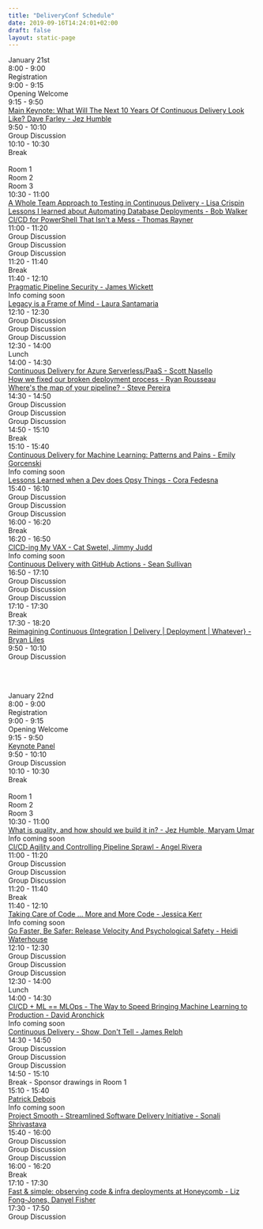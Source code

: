 ```yaml
---
title: "DeliveryConf Schedule"
date: 2019-09-16T14:24:01+02:00
draft: false
layout: static-page
---
```


<div class="container">
  <div class="row justify-content-center">
    <div class="col-md schedule schedule-header">
    January 21st
    </div>
  </div>
  <div class="row">
    <div class="col-md-3 schedule">
      8:00 - 9:00
    </div>
    <div class="col-md schedule">
      Registration
    </div>
  </div>
  <div class="row">
    <div class="col-md-3 schedule">
      9:00 - 9:15
    </div>
    <div class="col-md schedule">
      Opening Welcome
    </div>
  </div>
  <div class="row">
    <div class="col-md-3 schedule">
      9:15 - 9:50
    </div>
    <div class="col-md schedule">
      <a href="/talks/what-will-the-next-ten-years-of-continuous-delivery-look-like/">Main Keynote: What Will The Next 10 Years Of Continuous Delivery Look Like? Dave Farley - Jez Humble</a>
    </div>
  </div>
  <div class="row">
    <div class="col-md-3 schedule">
      9:50 - 10:10
    </div>
    <div class="col-md schedule">
      Group Discussion<br>
    </div>
  </div>
  <div class="row">
    <div class="col-md-3 schedule">
      10:10 - 10:30
    </div>
    <div class="col-md schedule">
      Break<br>
    </div>
  </div>
  <div class="row">
    <div class="col-md schedule">
      &nbsp;
    </div>
    <div class="col-md schedule">
      Room 1
    </div>
        <div class="col-md schedule">
      Room 2
    </div>
        <div class="col-md schedule">
      Room 3
    </div>
  </div>
  <div class="row">
    <div class="col-md schedule">
      10:30 - 11:00
    </div>
    <div class="col-md schedule">
      <a href="/talks/a-whole-team-approach-to-testing-in-continuous-delivery/">A Whole Team Approach to Testing in Continuous Delivery - Lisa Crispin</a>
    </div>
        <div class="col-md schedule">
      <a href="/talks/lessons-i-learned-about-automating-database-deployments/">Lessons I learned about Automating Database Deployments - Bob Walker</a>
    </div>
        <div class="col-md schedule">
      <a href="/talks/ci-cd-for-powershell-that-isnt-a-mess/">CI/CD for PowerShell That Isn't a Mess - Thomas Rayner</a>
    </div>
  </div>
  <div class="row">
    <div class="col-md schedule">
      11:00 - 11:20
    </div>
    <div class="col-md schedule">
      Group Discussion
    </div>
        <div class="col-md schedule">
      Group Discussion
    </div>
        <div class="col-md schedule">
      Group Discussion
    </div>
  </div>
  <div class="row">
    <div class="col-md-3 schedule">
      11:20 - 11:40
    </div>
    <div class="col-md schedule">
      Break<br>
    </div>
  </div>
  <div class="row">
    <div class="col-md schedule">
      11:40 - 12:10
    </div>
    <div class="col-md schedule">
      <a href="/talks/pragmatic-pipeline-security/">Pragmatic Pipeline Security - James Wickett</a>
    </div>
    <div class="col-md schedule">
      Info coming soon
    </div>
    <div class="col-md schedule">
      <a href="/speakers/laura-santamaria">Legacy is a Frame of Mind - Laura Santamaria</a>
    </div>
  </div>
  <div class="row">
    <div class="col-md schedule">
      12:10 - 12:30
    </div>
    <div class="col-md schedule">
      Group Discussion
    </div>
        <div class="col-md schedule">
      Group Discussion
    </div>
        <div class="col-md schedule">
      Group Discussion
    </div>
  </div>
  <div class="row">
    <div class="col-md-3 schedule">
      12:30 - 14:00
    </div>
    <div class="col-md schedule">
      Lunch<br>
    </div>
  </div>
  <div class="row">
    <div class="col-md schedule">
      14:00 - 14:30
    </div>
    <div class="col-md schedule">
      <a href="/talks/continuous-delivery-for-azure-serverless-paas/">Continuous Delivery for Azure Serverless/PaaS - Scott Nasello</a>
    </div>
    <div class="col-md schedule">
      <a href="/talks/how-we-fixed-our-broken-deployment-process/">How we fixed our broken deployment process - Ryan Rousseau</a>
    </div>
    <div class="col-md schedule">
      <a href="/talks/wheres-the-map-of-your-pipeline/">Where's the map of your pipeline? - Steve Pereira</a>
    </div>
  </div>
  <div class="row">
    <div class="col-md schedule">
      14:30 - 14:50
    </div>
    <div class="col-md schedule">
      Group Discussion
    </div>
        <div class="col-md schedule">
      Group Discussion
    </div>
        <div class="col-md schedule">
      Group Discussion
    </div>
  </div>
  <div class="row">
    <div class="col-md-3 schedule">
      14:50 - 15:10
    </div>
    <div class="col-md schedule">
      Break<br>
    </div>
  </div>
  <div class="row">
    <div class="col-md schedule">
      15:10 - 15:40
    </div>
    <div class="col-md schedule">
      <a href="/talks/continuous-delivery-for-machine-learning-patterns-and-pains/">Continuous Delivery for Machine Learning: Patterns and Pains - Emily Gorcenski</a>
    </div>
    <div class="col-md schedule">
      Info coming soon
    </div>
    <div class="col-md schedule">
      <a href="/talks/lessons-learned-when-a-dev-does-opsy-things/">Lessons Learned when a Dev does Opsy Things - Cora Fedesna</a>
    </div>
  </div>
  <div class="row">
    <div class="col-md schedule">
      15:40 - 16:10
    </div>
    <div class="col-md schedule">
      Group Discussion
    </div>
        <div class="col-md schedule">
      Group Discussion
    </div>
        <div class="col-md schedule">
      Group Discussion
    </div>
  </div>
  <div class="row">
    <div class="col-md-3 schedule">
      16:00 - 16:20
    </div>
    <div class="col-md schedule">
      Break<br>
    </div>
  </div>
    <div class="row">
    <div class="col-md schedule">
      16:20 - 16:50
    </div>
    <div class="col-md schedule">
      <a href="/talks/ci-cd-ing-my-vax/">CICD-ing My VAX - Cat Swetel, Jimmy Judd</a>
    </div>
    <div class="col-md schedule">
      Info coming soon
    </div>
    <div class="col-md schedule">
      <a href="/talks/continuous-delivery-with-github-actions/">Continuous Delivery with GitHub Actions - Sean Sullivan</a>
    </div>
  </div>
  <div class="row">
    <div class="col-md schedule">
      16:50 - 17:10
    </div>
    <div class="col-md schedule">
      Group Discussion
    </div>
        <div class="col-md schedule">
      Group Discussion
    </div>
        <div class="col-md schedule">
      Group Discussion
    </div>
  </div>
  <div class="row">
    <div class="col-md-3 schedule">
      17:10 - 17:30
    </div>
    <div class="col-md schedule">
      Break<br>
    </div>
  </div>
  <div class="row">
    <div class="col-md-3 schedule">
      17:30 - 18:20
    </div>
    <div class="col-md schedule">
      <a href="/talks/reimagining-continuous-integration-delivery-deployment-whatever/">Reimagining Continuous {Integration | Delivery | Deployment | Whatever} - Bryan Liles</a>
    </div>
  </div>
  <div class="row">
    <div class="col-md-3 schedule">
      9:50 - 10:10
    </div>
    <div class="col-md schedule">
      Group Discussion<br>
    </div>
  </div>
</div>

<br><br>

<div class="container">
  <div class="row justify-content-center">
    <div class="col-md schedule schedule-header">
    January 22nd
    </div>
  </div>
  <div class="row">
    <div class="col-md-3 schedule">
      8:00 - 9:00
    </div>
    <div class="col-md schedule">
      Registration
    </div>
  </div>
  <div class="row">
    <div class="col-md-3 schedule">
      9:00 - 9:15
    </div>
    <div class="col-md schedule">
      Opening Welcome
    </div>
  </div>
  <div class="row">
    <div class="col-md-3 schedule">
      9:15 - 9:50
    </div>
    <div class="col-md schedule">
      <a href="/talks/learning-from-today-shaping-tomorrow/">Keynote Panel</a>
    </div>
  </div>
  <div class="row">
    <div class="col-md-3 schedule">
      9:50 - 10:10
    </div>
    <div class="col-md schedule">
      Group Discussion<br>
    </div>
  </div>
  <div class="row">
    <div class="col-md-3 schedule">
      10:10 - 10:30
    </div>
    <div class="col-md schedule">
      Break<br>
    </div>
  </div>
  <div class="row">
    <div class="col-md schedule">
      &nbsp;
    </div>
    <div class="col-md schedule">
      Room 1
    </div>
        <div class="col-md schedule">
      Room 2
    </div>
        <div class="col-md schedule">
      Room 3
    </div>
  </div>
  <div class="row">
    <div class="col-md schedule">
      10:30 - 11:00
    </div>
    <div class="col-md schedule">
      <a href="/talks/what-is-quality-and-how-should-we-build-it-in/">What is quality, and how should we build it in? - Jez Humble, Maryam Umar</a>
    </div>
    <div class="col-md schedule">
      Info coming soon
    </div>
    <div class="col-md schedule">
      <a href="/talks/ci-cd-agility-and-controlling-pipeline-sprawl/">CI/CD Agility and Controlling Pipeline Sprawl - Angel Rivera</a>
    </div>
  </div>
  <div class="row">
    <div class="col-md schedule">
      11:00 - 11:20
    </div>
    <div class="col-md schedule">
      Group Discussion
    </div>
        <div class="col-md schedule">
      Group Discussion
    </div>
        <div class="col-md schedule">
      Group Discussion
    </div>
  </div>
  <div class="row">
    <div class="col-md-3 schedule">
      11:20 - 11:40
    </div>
    <div class="col-md schedule">
      Break<br>
    </div>
  </div>
  <div class="row">
    <div class="col-md schedule">
      11:40 - 12:10
    </div>
    <div class="col-md schedule">
      <a href="/talks/-taking-care-of-code-more-and-more-code/">Taking Care of Code ... More and More Code - Jessica Kerr</a>
    </div>
    <div class="col-md schedule">
      Info coming soon
    </div>
    <div class="col-md schedule">
      <a href="/talks/go-faster-be-safer-release-velocity-and-psychological-safety/">Go Faster, Be Safer: Release Velocity And Psychological Safety - Heidi Waterhouse</a>
    </div>
  </div>
  <div class="row">
    <div class="col-md schedule">
      12:10 - 12:30
    </div>
    <div class="col-md schedule">
      Group Discussion
    </div>
        <div class="col-md schedule">
      Group Discussion
    </div>
        <div class="col-md schedule">
      Group Discussion
    </div>
  </div>
  <div class="row">
    <div class="col-md-3 schedule">
      12:30 - 14:00
    </div>
    <div class="col-md schedule">
      Lunch<br>
    </div>
  </div>
  <div class="row">
    <div class="col-md schedule">
      14:00 - 14:30
    </div>
    <div class="col-md schedule">
      <a href="/talks/ci-cd-and-ml-mlops-the-way-to-speed-bringing-machine-learning-to-production/">CI/CD + ML == MLOps - The Way to Speed Bringing Machine Learning to Production - David Aronchick</a>
    </div>
    <div class="col-md schedule">
      Info coming soon
    </div>
    <div class="col-md schedule">
      <a href="/talks/continuous-delivery-show-dont-tell/">Continuous Delivery - Show, Don't Tell - James Relph</a>
    </div>
  </div>
  <div class="row">
    <div class="col-md schedule">
      14:30 - 14:50
    </div>
    <div class="col-md schedule">
      Group Discussion
    </div>
        <div class="col-md schedule">
      Group Discussion
    </div>
        <div class="col-md schedule">
      Group Discussion
    </div>
  </div>
  <div class="row">
    <div class="col-md-3 schedule">
      14:50 - 15:10
    </div>
    <div class="col-md schedule">
      Break - Sponsor drawings in Room 1<br>
    </div>
  </div>
  <div class="row">
    <div class="col-md schedule">
      15:10 - 15:40
    </div>
    <div class="col-md schedule">
      <a href="/speakers/patrick-debois">Patrick Debois</a>
    </div>
    <div class="col-md schedule">
      Info coming soon
    </div>
    <div class="col-md schedule">
      <a href="/talks/project-smooth-streamlined-software-delivery-initiative/">Project Smooth - Streamlined Software Delivery Initiative - Sonali Shrivastava</a>
    </div>
  </div>
  <div class="row">
    <div class="col-md schedule">
      15:40 - 16:00
    </div>
    <div class="col-md schedule">
      Group Discussion
    </div>
        <div class="col-md schedule">
      Group Discussion
    </div>
        <div class="col-md schedule">
      Group Discussion
    </div>
  </div>
  <div class="row">
    <div class="col-md-3 schedule">
      16:00 - 16:20
    </div>
    <div class="col-md schedule">
      Break<br>
    </div>
  </div>
  <div class="row">
    <div class="col-md-3 schedule">
      17:10 - 17:30
    </div>
    <div class="col-md schedule">
      <a href="/talks/fast-and-simple-observing-code-and-infra-deployments-at-honeycomb/">Fast & simple: observing code & infra deployments at Honeycomb - Liz Fong-Jones, Danyel Fisher</a>
    </div>
  </div>
  <div class="row">
    <div class="col-md-3 schedule">
      17:30 - 17:50
    </div>
    <div class="col-md schedule">
      Group Discussion<br>
    </div>
  </div>
</div>
